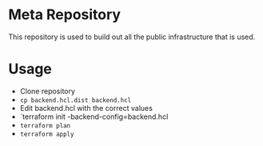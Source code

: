 Meta Repository
===============

This repository is used to build out all the public infrastructure that is used.

# Usage

* Clone repository
* `cp backend.hcl.dist backend.hcl`
* Edit backend.hcl with the correct values
* `terraform init -backend-config=backend.hcl
* `terraform plan`
* `terraform apply`
